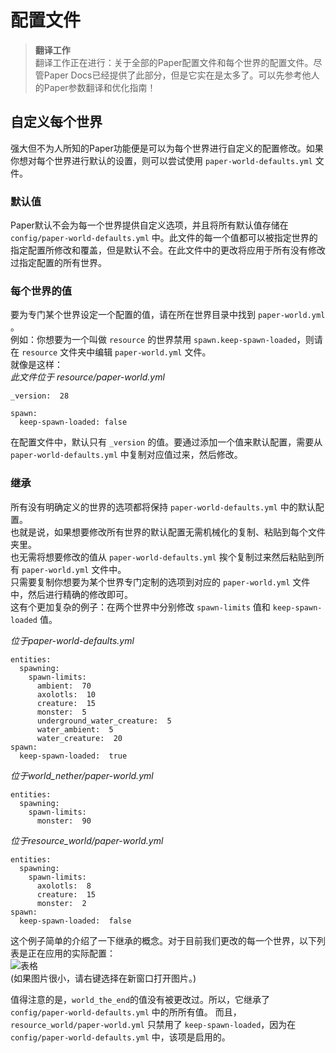 # 配置文件
> **翻译工作**  
> 翻译工作正在进行：关于全部的Paper配置文件和每个世界的配置文件。尽管Paper Docs已经提供了此部分，但是它实在是太多了。可以先参考他人的Paper参数翻译和优化指南！  

## 自定义每个世界
强大但不为人所知的Paper功能便是可以为每个世界进行自定义的配置修改。如果你想对每个世界进行默认的设置，则可以尝试使用 `paper-world-defaults.yml` 文件。  

### 默认值
Paper默认不会为每一个世界提供自定义选项，并且将所有默认值存储在 `config/paper-world-defaults.yml` 中。此文件的每一个值都可以被指定世界的指定配置所修改和覆盖，但是默认不会。在此文件中的更改将应用于所有没有修改过指定配置的所有世界。  

### 每个世界的值
要为专门某个世界设定一个配置的值，请在所在世界目录中找到 `paper-world.yml` 。    
例如：你想要为一个叫做 `resource` 的世界禁用 `spawn.keep-spawn-loaded`，则请在 `resource` 文件夹中编辑 `paper-world.yml` 文件。  
就像是这样：  
*此文件位于 resource/paper-world.yml*  
```
_version:  28

spawn:  
  keep-spawn-loaded: false
```
在配置文件中，默认只有 `_version` 的值。要通过添加一个值来默认配置，需要从 `paper-world-defaults.yml` 中复制对应值过来，然后修改。  

### 继承
所有没有明确定义的世界的选项都将保持 `paper-world-defaults.yml` 中的默认配置。  
也就是说，如果想要修改所有世界的默认配置无需机械化的复制、粘贴到每个文件夹里。  
也无需将想要修改的值从 `paper-world-defaults.yml` 挨个复制过来然后粘贴到所有 `paper-world.yml` 文件中。    
只需要复制你想要为某个世界专门定制的选项到对应的 `paper-world.yml` 文件中，然后进行精确的修改即可。    
这有个更加复杂的例子：在两个世界中分别修改 `spawn-limits` 值和 `keep-spawn-loaded` 值。  
  
*位于paper-world-defaults.yml*   
```
entities:  
  spawning:  
    spawn-limits:  
      ambient:  70  
      axolotls:  10  
      creature:  15  
      monster:  5  
      underground_water_creature:  5  
      water_ambient:  5  
      water_creature:  20  
spawn:  
  keep-spawn-loaded:  true
```
*位于world_nether/paper-world.yml*
```
entities:  
  spawning:  
    spawn-limits:  
      monster:  90
```  
*位于resource_world/paper-world.yml*
```
entities:  
  spawning:  
    spawn-limits:  
      axolotls:  8  
      creature:  15  
      monster:  2  
spawn:  
  keep-spawn-loaded:  false
```
这个例子简单的介绍了一下继承的概念。对于目前我们更改的每一个世界，以下列表是正在应用的实际配置：  
![表格](https://i.postimg.cc/rwgvkxFr/QQ-20221001165907.png)  
(如果图片很小，请右键选择在新窗口打开图片。)  
  
值得注意的是，`world_the_end`的值没有被更改过。所以，它继承了 `config/paper-world-defaults.yml` 中的所所有值。
而且，`resource_world/paper-world.yml` 只禁用了 `keep-spawn-loaded`，因为在 `config/paper-world-defaults.yml` 中，该项是启用的。  
